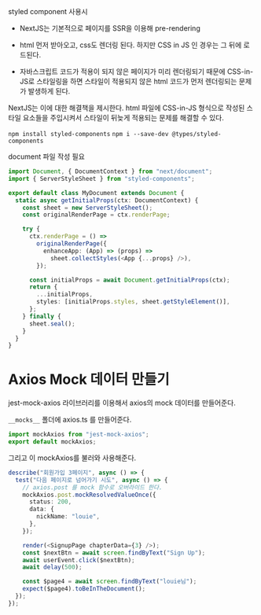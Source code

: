 styled component 사용시

- NextJS는 기본적으로 페이지를 SSR을 이용해 pre-rendering

- html 먼저 받아오고, css도 렌더링 된다. 하지만 CSS in JS 인 경우는 그 뒤에 로드된다.

- 자바스크립트 코드가 적용이 되지 않은 페이지가 미리 렌더링되기 때문에 CSS-in-JS로 스타일링을 하면 스타일이 적용되지 않은 html 코드가 먼저 렌더링되는 문제가 발생하게 된다.

NextJS는 이에 대한 해결책을 제시한다.
html 파일에 CSS-in-JS 형식으로 작성된 스타일 요소들을 주입시켜서 스타일이 뒤늦게 적용되는 문제를 해결할 수 있다.

`npm install styled-components`
`npm i --save-dev @types/styled-components`

document 파일 작성 필요

```ts
import Document, { DocumentContext } from "next/document";
import { ServerStyleSheet } from "styled-components";

export default class MyDocument extends Document {
  static async getInitialProps(ctx: DocumentContext) {
    const sheet = new ServerStyleSheet();
    const originalRenderPage = ctx.renderPage;

    try {
      ctx.renderPage = () =>
        originalRenderPage({
          enhanceApp: (App) => (props) =>
            sheet.collectStyles(<App {...props} />),
        });

      const initialProps = await Document.getInitialProps(ctx);
      return {
        ...initialProps,
        styles: [initialProps.styles, sheet.getStyleElement()],
      };
    } finally {
      sheet.seal();
    }
  }
}
```

# Axios Mock 데이터 만들기

jest-mock-axios 라이브러리를 이용해서 axios의 mock 데이터를 만들어준다.

`__mocks__` 폴더에 axios.ts 를 만들어준다.

```ts
import mockAxios from "jest-mock-axios";
export default mockAxios;
```

그리고 이 mockAxios를 불러와 사용해준다.

```ts
describe("회원가입 3페이지", async () => {
  test("다음 페이지로 넘어가기 시도", async () => {
    // axios.post 를 mock 함수로 오버라이드 한다.
    mockAxios.post.mockResolvedValueOnce({
      status: 200,
      data: {
        nickName: "louie",
      },
    });

    render(<SignupPage chapterData={3} />);
    const $nextBtn = await screen.findByText("Sign Up");
    await userEvent.click($nextBtn);
    await delay(500);

    const $page4 = await screen.findByText("louie님");
    expect($page4).toBeInTheDocument();
  });
});
```
